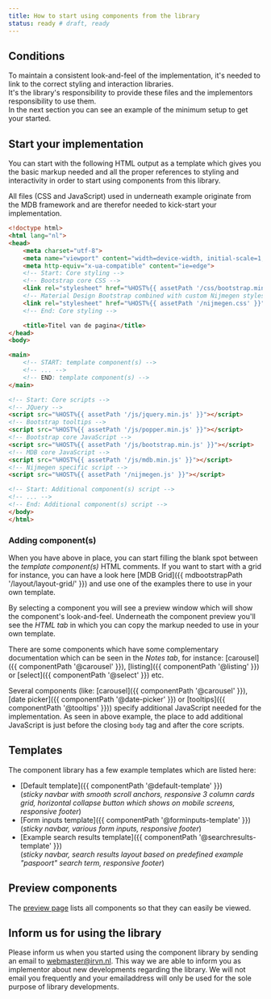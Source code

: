 ```yaml
---
title: How to start using components from the library
status: ready # draft, ready
---
```


## Conditions

To maintain a consistent look-and-feel of the implementation, it's needed to link to the correct styling and interaction libraries.<br>
It's the library's responsibility to provide these files and the implementors responsibility to use them.<br>
In the next section you can see an example of the minimum setup to get your started.

## Start your implementation

You can start with the following HTML output as a template which gives you the 
basic markup needed and all the proper references to styling and interactivity in order to start using components from this library.

All files (CSS and JavaScript) used in underneath example originate from the MDB framework and are therefor needed to kick-start your implementation.

```html
<!doctype html>
<html lang="nl">
<head>
    <meta charset="utf-8">
    <meta name="viewport" content="width=device-width, initial-scale=1, shrink-to-fit=no">
    <meta http-equiv="x-ua-compatible" content="ie=edge">
    <!-- Start: Core styling -->
    <!-- Bootstrap core CSS -->
    <link rel="stylesheet" href="%HOST%{{ assetPath '/css/bootstrap.min.css' }}">
    <!-- Material Design Bootstrap combined with custom Nijmegen styles -->
    <link rel="stylesheet" href="%HOST%{{ assetPath '/nijmegen.css' }}">
    <!-- End: Core styling -->

    <title>Titel van de pagina</title>
</head>
<body>

<main>
    <!-- START: template component(s) -->
    <!-- ... -->
    <!-- END: template component(s) -->
</main>

<!-- Start: Core scripts -->
<!-- JQuery -->
<script src="%HOST%{{ assetPath '/js/jquery.min.js' }}"></script>
<!-- Bootstrap tooltips -->
<script src="%HOST%{{ assetPath '/js/popper.min.js' }}"></script>
<!-- Bootstrap core JavaScript -->
<script src="%HOST%{{ assetPath '/js/bootstrap.min.js' }}"></script>
<!-- MDB core JavaScript -->
<script src="%HOST%{{ assetPath '/js/mdb.min.js' }}"></script>
<!-- Nijmegen specific script -->
<script src="%HOST%{{ assetPath '/nijmegen.js' }}"></script>

<!-- Start: Additional component(s) script -->
<!-- ... -->
<!-- End: Additional component(s) script -->
</body>
</html>
```

### Adding component(s)

When you have above in place, you can start filling the blank spot between the *template component(s)*
HTML comments.
If you want to start with a grid for instance, you can have a look here [MDB Grid]({{ mdbootstrapPath '/layout/layout-grid/' }}) and use one of the examples there to use in your own template.

By selecting a component you will see a preview window which will show the component's look-and-feel.
Underneath the component preview you'll see the *HTML tab* in which you can copy the markup needed
to use in your own template.

There are some components which have some complementary documentation which can be seen in the *Notes tab*, for instance: [carousel]({{ componentPath '@carousel' }}), [listing]({{ componentPath '@listing' }}) or [select]({{ componentPath '@select' }}) etc.

Several components (like: [carousel]({{ componentPath '@carousel' }}), [date picker]({{ componentPath '@date-picker' }}) or [tooltips]({{ componentPath '@tooltips' }})) specify additional JavaScript needed for the implementation. As seen in above example, the place to add additional JavaScript is just before the closing `body` tag and after the core scripts.


## Templates

The component library has a few example templates which are listed here:

* [Default template]({{ componentPath '@default-template' }})<br>
  (*sticky navbar with smooth scroll anchors, responsive 3 column cards grid, horizontal collapse button which shows on mobile screens, responsive footer*)
* [Form inputs template]({{ componentPath '@forminputs-template' }})<br>
  (*sticky navbar, various form inputs, responsive footer*)
* [Example search results template]({{ componentPath '@searchresults-template' }})<br>
  (*sticky navbar, search results layout based on predefined example "paspoort" search term, responsive footer*)

## Preview components

The [preview page](../components-listing.html) lists all components so that they can easily be viewed.

## Inform us for using the library

Please inform us when you started using the component library by sending an email to [webmaster@irvn.nl](mailto:webmaster@irvn.nl). This way we are able to inform you as implementor about new developments regarding the library. We will not email you frequently and your emailaddress will only be used for the sole purpose of library developments.

<script>
    document.body.innerHTML = document.body.innerHTML.replace(/%HOST%/g, window.location.origin);
</script>
